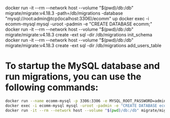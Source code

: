 docker run -it --rm --network host --volume "$(pwd)/db:/db" migrate/migrate:v4.18.3 -path=/db/migrations -database "mysql://root:admin@tcp(localhost:3306)/ecomm" up 
docker exec -i ecomm-mysql mysql -uroot -padmin -e "CREATE DATABASE ecomm;"  
docker run -it --rm --network host --volume "$(pwd)/db:/db" migrate/migrate:v4.18.3 create -ext sql -dir /db/migrations init_schema
docker run -it --rm --network host --volume "$(pwd)/db:/db" migrate/migrate:v4.18.3 create -ext sql -dir /db/migrations add_users_table


# To startup the MySQL database and run migrations, you can use the following commands:
```bash
docker run --name ecomm-mysql -p 3306:3306 -e MYSQL_ROOT_PASSWORD=admin -d mysql:latest  
docker exec -i ecomm-mysql mysql -uroot -padmin -e "CREATE DATABASE ecomm;"  
docker run -it --rm --network host --volume "$(pwd)/db:/db" migrate/migrate:v4.18.3 -path=/db/migrations -database "mysql://root:admin@tcp(localhost:3306)/ecomm" up 
```